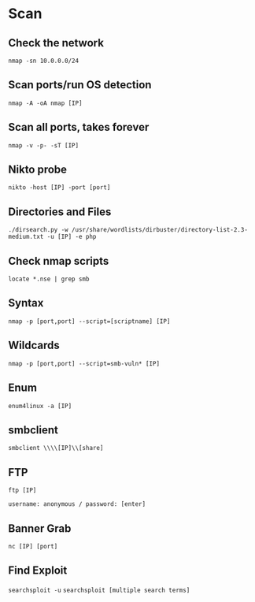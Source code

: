 # Scan
## Check the network
`nmap -sn 10.0.0.0/24`
## Scan ports/run OS detection
`nmap -A -oA nmap [IP]`
## Scan all ports, takes forever
`nmap -v -p- -sT [IP]`
## Nikto probe
`nikto -host [IP] -port [port]`
## Directories and Files
`./dirsearch.py -w /usr/share/wordlists/dirbuster/directory-list-2.3-medium.txt -u [IP] -e php`
## Check nmap scripts
`locate *.nse | grep smb`
## Syntax
`nmap -p [port,port] --script=[scriptname] [IP]`
## Wildcards
`nmap -p [port,port] --script=smb-vuln* [IP]`
## Enum
`enum4linux -a [IP]`
## smbclient
`smbclient \\\\[IP]\\[share]`
## FTP
`ftp [IP]`

`username: anonymous / password: [enter]`
## Banner Grab
`nc [IP] [port]`
## Find Exploit
`searchsploit -u`
`searchsploit [multiple search terms]`
